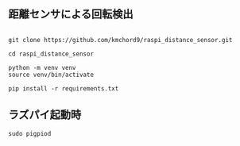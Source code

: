 ## 距離センサによる回転検出

```

git clone https://github.com/kmchord9/raspi_distance_sensor.git

cd raspi_distance_sensor

python -m venv venv
source venv/bin/activate

pip install -r requirements.txt

```

## ラズパイ起動時

```
sudo pigpiod

```

